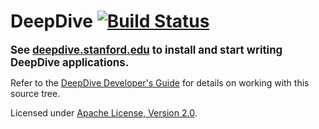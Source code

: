 # DeepDive [![Build Status](https://travis-ci.org/HazyResearch/deepdive.svg?branch=master)](https://travis-ci.org/HazyResearch/deepdive)

<strong><big>See [deepdive.stanford.edu](http://deepdive.stanford.edu) to install and start writing DeepDive applications.</big></strong>

Refer to the [DeepDive Developer's Guide](https://github.com/HazyResearch/deepdive/blob/master/doc/developer.md#readme) for details on working with this source tree.

Licensed under [Apache License, Version 2.0](http://www.apache.org/licenses/LICENSE-2.0.txt).

